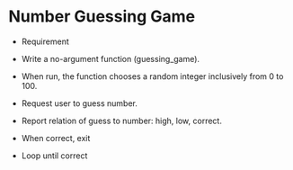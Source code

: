 # Number Guessing Game

* Requirement

* Write a no-argument function (guessing_game).
* When run, the function chooses a random integer inclusively from 0 to 100.
* Request user to guess number.
* Report relation of guess to number: high, low, correct.
* When correct, exit
* Loop until correct